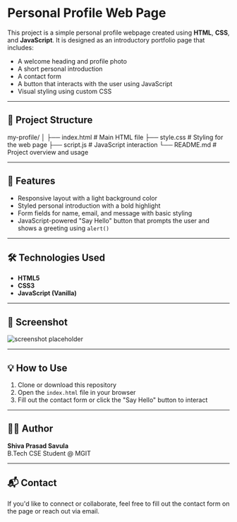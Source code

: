 # Personal Profile Web Page

This project is a simple personal profile webpage created using **HTML**, **CSS**, and **JavaScript**. It is designed as an introductory portfolio page that includes:

- A welcome heading and profile photo
- A short personal introduction
- A contact form
- A button that interacts with the user using JavaScript
- Visual styling using custom CSS

---

## 📁 Project Structure

my-profile/
│
├── index.html # Main HTML file
├── style.css # Styling for the web page
├── script.js # JavaScript interaction
└── README.md # Project overview and usage

---

## 🚀 Features

- Responsive layout with a light background color
- Styled personal introduction with a bold highlight
- Form fields for name, email, and message with basic styling
- JavaScript-powered "Say Hello" button that prompts the user and shows a greeting using `alert()`

---

## 🛠️ Technologies Used

- **HTML5**
- **CSS3**
- **JavaScript (Vanilla)**

---

## 📸 Screenshot

![screenshot placeholder](https://via.placeholder.com/600x300.png?text=Profile+Webpage+Preview)

---

## 💡 How to Use

1. Clone or download this repository
2. Open the `index.html` file in your browser
3. Fill out the contact form or click the "Say Hello" button to interact

---

## 🙋‍♂️ Author

**Shiva Prasad Savula**  
B.Tech CSE Student @ MGIT  

---

## 📬 Contact

If you'd like to connect or collaborate, feel free to fill out the contact form on the page or reach out via email.
